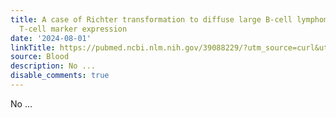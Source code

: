 ```yaml
---
title: A case of Richter transformation to diffuse large B-cell lymphoma with aberrant
  T-cell marker expression
date: '2024-08-01'
linkTitle: https://pubmed.ncbi.nlm.nih.gov/39088229/?utm_source=curl&utm_medium=rss&utm_campaign=journals&utm_content=7603509&fc=None&ff=20240802182223&v=2.18.0.post9+e462414
source: Blood
description: No ...
disable_comments: true
---
```

No ...